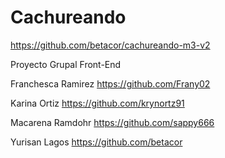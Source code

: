 # Cachureando
https://github.com/betacor/cachureando-m3-v2

Proyecto Grupal Front-End

Franchesca Ramirez https://github.com/Frany02

Karina Ortiz https://github.com/krynortz91

Macarena Ramdohr https://github.com/sappy666

Yurisan Lagos https://github.com/betacor


